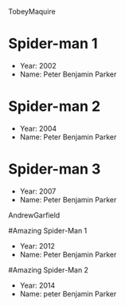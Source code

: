 TobeyMaquire

# Spider-man 1
- Year: 2002
- Name: Peter Benjamin Parker

# Spider-man 2
- Year: 2004
- Name: Peter Benjamin Parker

# Spider-man 3
- Year: 2007
- Name: Peter Benjamin Parker

AndrewGarfield

#Amazing Spider-Man 1
- Year: 2012
- Name: Peter Benjamin Parker

#Amazing Spider-Man 2
- Year: 2014
- Name: peter Benjamin Parker
